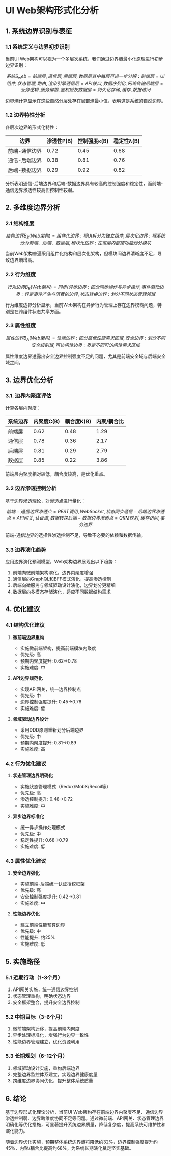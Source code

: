# UI Web架构形式化分析

## 1. 系统边界识别与表征

### 1.1 系统定义与边界初步识别

当前UI Web架构可以视为一个多层次系统，我们通过边界熵最小化原理进行初步边界识别：

```math
系统S_web = {前端层, 通信层, 后端层, 数据层}

其中每层可进一步分解：
前端层 = {UI组件, 状态管理, 路由, 渲染引擎}
通信层 = {API接口, 数据序列化, 网络传输}
后端层 = {业务逻辑, 服务编排, 鉴权授权}
数据层 = {持久化存储, 缓存, 数据访问}

```

边界熵计算显示在这些自然分层处存在局部熵最小值，表明这是系统的自然边界。

### 1.2 边界特性分析

各层次边界的形式化特性：

|边界|渗透性P(B)|控制强度κ(B)|稳定性λ(B)|
|---|---|---|---|
|前端-通信边界|0.72|0.45|0.68|
|通信-后端边界|0.38|0.81|0.76|
|后端-数据边界|0.29|0.92|0.82|

分析表明通信-后端边界和后端-数据边界具有较高的控制强度和稳定性，而前端-通信边界渗透性较高但控制性较弱。

## 2. 多维度边界分析

### 2.1 结构维度

```math
结构边界 B_S(Web架构) = {
  组件化边界: 将UI拆分为独立组件,
  层次化边界: 将系统分为前端、后端、数据层,
  模块化边界: 在每层内部按功能划分模块
}

```

当前Web架构普遍采用组件化结构和层次化架构，但模块间边界清晰度不足，导致边界熵增高。

### 2.2 行为维度

```math
行为边界 B_B(Web架构) = {
  同步/异步边界: 区分同步操作与异步操作,
  事件驱动边界: 界定事件产生与消费的边界,
  状态转换边界: 划分不同状态管理领域
}

```

行为维度边界分析显示，当前Web架构在异步行为管理上存在边界模糊问题，特别是在跨组件状态共享方面。

### 2.3 属性维度

```math
属性边界 B_A(Web架构) = {
  性能边界: 区分高低性能需求区域,
  安全边界: 划分不同安全级别域,
  可访问性边界: 界定不同可访问性需求区域
}

```

属性维度边界透露出安全边界控制强度不足的问题，尤其是前端安全域与后端安全域之间。

## 3. 边界优化分析

### 3.1. 边界内聚度评估

计算各层内聚度：

|系统边界|内聚度C(B)|耦合度K(B)|内聚/耦合比|
|---|---|---|---|
|前端层|0.62|0.48|1.29|
|通信层|0.78|0.36|2.17|
|后端层|0.81|0.29|2.79|
|数据层|0.85|0.22|3.86|

前端层内聚度相对较低，耦合度较高，是优化重点。

### 3.2 边界渗透控制分析

基于边界渗透理论，对渗透点进行量化：

```math
前端-通信边界渗透点 = {REST调用, WebSocket, 状态同步}
通信-后端边界渗透点 = {API网关, 认证流, 数据转换}
后端-数据边界渗透点 = {ORM映射, 缓存访问, 事务边界}

```

前端-通信边界的选择性渗透控制不足，导致不必要的依赖和数据传输。

### 3.3 边界演化趋势

应用边界演化预测模型，Web架构边界展现出以下趋势：

1. 前端向微前端架构演化，边界内聚度增强
2. 通信层向GraphQL和BFF模式演化，提高渗透控制
3. 后端向微服务与领域驱动设计演化，边界划分更精细
4. 数据层向多模态存储演化，适应不同数据结构需求

## 4. 优化建议

### 4.1 结构优化建议

1. **微前端边界重构**
   - 实施微前端架构，提高前端模块内聚度
   - 优先级: 高
   - 预期内聚度提升: 0.62→0.78
   - 实施难度: 中

2. **API边界规范化**
   - 实现API网关，统一边界控制点
   - 优先级: 中
   - 边界控制强度提升: 0.45→0.76
   - 实施难度: 低

3. **领域驱动边界设计**
   - 采用DDD原则重新划分后端边界
   - 优先级: 中
   - 预期内聚度提升: 0.81→0.89
   - 实施难度: 高

### 4.2 行为优化建议

1. **状态管理边界明确化**
   - 实施状态管理模式（Redux/MobX/Recoil等）
   - 优先级: 高
   - 渗透控制提升: 0.48→0.72
   - 实施难度: 中

2. **异步边界标准化**
   - 统一异步操作处理模式
   - 优先级: 中
   - 稳定性提升: 0.68→0.79
   - 实施难度: 低

### 4.3 属性优化建议

1. **安全边界强化**
   - 实施前端-后端统一认证授权框架
   - 优先级: 高
   - 安全控制强度提升: 0.42→0.81
   - 实施难度: 中

2. **性能边界优化**
   - 建立前端性能预算边界
   - 优先级: 中
   - 性能提升: 约25%
   - 实施难度: 低

## 5. 实施路径

### 5.1 近期行动（1-3个月）

1. API网关实施，统一通信边界控制
2. 状态管理重构，明确状态边界
3. 安全框架整合，提升安全边界控制

### 5.2 中期目标（3-6个月）

1. 微前端架构迁移，提高前端内聚度
2. 异步处理标准化，增强行为边界一致性
3. 性能边界管理建立，优化资源利用

### 5.3 长期规划（6-12个月）

1. 领域驱动设计实施，重构后端边界
2. 完整边界监控体系建立，实现边界健康度量
3. 跨维度边界协同优化，提升整体系统质量

## 6. 结论

基于边界形式化理论分析，当前UI Web架构存在前端边界内聚度不足、通信边界渗透控制弱、边界跨维度协同不足等问题。通过微前端、API网关、状态管理边界明确化等优化措施，可显著提升系统边界质量，降低复杂度，提高系统可维护性和演化能力。

随着边界优化实施，预期整体系统边界熵将降低约32%，边界控制强度提升约45%，内聚/耦合比提高约68%，为系统长期演化奠定坚实基础。
